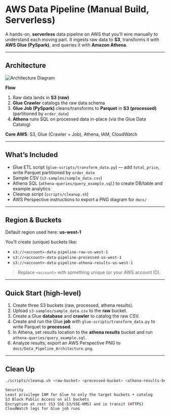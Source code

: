# AWS Data Pipeline (Manual Build, Serverless)

A hands-on, **serverless** data pipeline on AWS that you’ll wire manually to understand each moving part. It ingests raw data to **S3**, transforms it with **AWS Glue (PySpark)**, and queries it with **Amazon Athena**.

---

## Architecture

![Architecture Diagram](docs/Data_Pipeline_Architecture.png)

**Flow**
1) Raw data lands in **S3 (raw)**  
2) **Glue Crawler** catalogs the raw data schema  
3) **Glue Job (PySpark)** cleans/transforms to **Parquet** in **S3 (processed)** (partitioned by `order_date`)  
4) **Athena** runs SQL on processed data in-place (via the Glue Data Catalog)  

**Core AWS**: S3, Glue (Crawler + Job), Athena, IAM, CloudWatch

---

## What’s Included

- Glue ETL script (`glue-scripts/transform_data.py`) — add `total_price`, write Parquet partitioned by `order_date`
- Sample CSV (`s3-samples/sample_data.csv`)
- Athena SQL (`athena-queries/query_example.sql`) to create DB/table and example analytics
- Cleanup script (`scripts/cleanup.sh`)
- AWS Perspective instructions to export a PNG diagram for `docs/`

---

## Region & Buckets

Default region used here: **us-west-1**

You’ll create (unique) buckets like:
- `s3://<account>-data-pipeline-raw-us-west-1`
- `s3://<account>-data-pipeline-processed-us-west-1`
- `s3://<account>-data-pipeline-athena-results-us-west-1`

> Replace `<account>` with something unique (or your AWS account ID).

---

## Quick Start (high-level)

1. Create three S3 buckets (raw, processed, athena results).  
2. Upload `s3-samples/sample_data.csv` to the **raw** bucket.  
3. Create a Glue **database** and **crawler** to catalog the raw CSV.  
4. Create and run the Glue **job** with `glue-scripts/transform_data.py` to write Parquet to **processed**.  
5. In Athena, set results location to the **athena results** bucket and run `athena-queries/query_example.sql`.  
6. Analyze results; export an AWS Perspective PNG to `docs/Data_Pipeline_Architecture.png`.

---

## Clean Up

```bash
./scripts/cleanup.sh <raw-bucket> <processed-bucket> <athena-results-bucket> us-west-1

Security
Least privilege IAM for Glue to only the target buckets + catalog
S3 Block Public Access on all buckets
Encryption at rest (S3 SSE-S3/SSE-KMS) and in transit (HTTPS)
CloudWatch logs for Glue job runs
